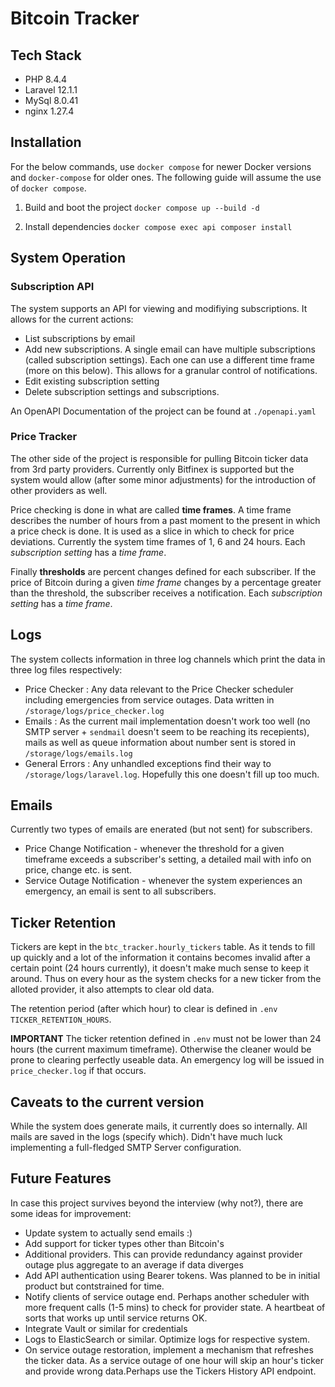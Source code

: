 # Bitcoin Tracker

## Tech Stack
- PHP 8.4.4
- Laravel 12.1.1
- MySql 8.0.41
- nginx 1.27.4

## Installation

For the below commands, use `docker compose` for newer Docker versions
and `docker-compose` for older ones. The following guide will assume the use
of `docker compose`.

1. Build and boot the project
`docker compose up --build -d`

2. Install dependencies
`docker compose exec api composer install`

## System Operation

### Subscription API

The system supports an API for viewing and modifiying subscriptions. It allows for the current actions:
- List subscriptions by email
- Add new subscriptions. A single email can have multiple subscriptions (called subscription settings). Each one can use a different time frame (more on this below). This allows for a granular control of notifications.
- Edit existing subscription setting
- Delete subscription settings and subscriptions.

An OpenAPI Documentation of the project can be found at `./openapi.yaml`

### Price Tracker

The other side of the project is responsible for pulling Bitcoin ticker data from 3rd party providers. Currently only Bitfinex is supported but the system would allow (after some minor adjustments) for the introduction of other providers as well.

Price checking is done in what are called **time frames**. A time frame describes the number of hours from a past moment to the present in which a price check is done. It is used as a slice in which to check for price deviations. Currently the system time frames of 1, 6 and 24 hours. Each *subscription setting* has a *time frame*.

Finally **thresholds** are percent changes defined for each subscriber. If the price of Bitcoin during a given *time frame* changes by a percentage greater than the threshold, the subscriber receives a notification. Each *subscription setting* has a *time frame*.


## Logs

The system collects information in three log channels which print the data in three log files respectively:

- Price Checker : Any data relevant to the Price Checker scheduler including emergencies from service outages. Data written in `/storage/logs/price_checker.log`
- Emails : As the current mail implementation doesn't work too well (no SMTP server + `sendmail` doesn't seem to be reaching its recepients), mails as well as queue information about number sent is stored in `/storage/logs/emails.log`
- General Errors : Any unhandled exceptions find their way to `/storage/logs/laravel.log`. Hopefully this one doesn't fill up too much.

## Emails

Currently two types of emails are enerated (but not sent) for subscribers.

- Price Change Notification - whenever the threshold for a given timeframe exceeds a subscriber's setting, a detailed mail with info on price, change etc. is sent.
- Service Outage Notification - whenever the system experiences an emergency, an email is sent to all subscribers.

## Ticker Retention

Tickers are kept in the `btc_tracker.hourly_tickers` table. As it tends to fill up quickly and a lot of the information it contains becomes invalid after a certain point (24 hours currently), it doesn't make much sense to keep it around. Thus on every hour as the system
checks for a new ticker from the alloted provider, it also attempts to clear old data.

The retention period (after which hour) to clear is defined in `.env` `TICKER_RETENTION_HOURS`.

**IMPORTANT**
The ticker retention defined in `.env` must not be lower than 24 hours (the current maximum timeframe). Otherwise the cleaner would be prone to clearing perfectly useable data. An emergency log will be issued in `price_checker.log` if that occurs.


## Caveats to the current version

While the system does generate mails, it currently does so internally. All mails are saved in the logs (specify which). Didn't have much luck implementing a full-fledged SMTP Server configuration.

## Future Features

In case this project survives beyond the interview (why not?), there are some ideas for improvement:

- Update system to actually send emails :)
- Add support for ticker types other than Bitcoin's
- Additional providers. This can provide redundancy against provider outage plus aggregate to an average if data diverges
- Add API authentication using Bearer tokens. Was planned to be in initial product but contstrained for time.
- Notify clients of service outage end. Perhaps another scheduler with more frequent calls (1-5 mins) to check for provider state. A heartbeat of sorts that works up until service returns OK.
- Integrate Vault or similar for credentials
- Logs to ElasticSearch or similar. Optimize logs for respective system.
- On service outage restoration, implement a mechanism that refreshes the ticker data. As a service outage of one hour will skip an hour's ticker and provide wrong data.Perhaps use the Tickers History API endpoint.


